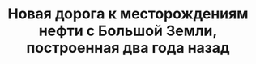 ---
title: 'Новая дорога к месторождениям нефти с Большой Земли, построенная два года назад'
location: 'Васюганские болота у реки Демьянка. Уватский район, Тюменская область, Россия'
categories: [as-the-first-settlers]
tags: [all, 2015]
---